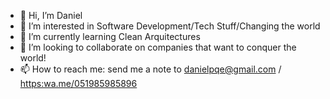 - 👋 Hi, I’m Daniel 
- 👀 I’m interested in Software Development/Tech Stuff/Changing the world
- 🌱 I’m currently learning Clean Arquitectures
- 💞️ I’m looking to collaborate on companies that want to conquer the world!
- 📫 How to reach me: send me a note to danielpqe@gmail.com / <https:wa.me/051985985896>

<!---
danielpqe/danielpqe is a ✨ special ✨ repository because its `README.md` (this file) appears on your GitHub profile.
You can click the Preview link to take a look at your changes.
--->
